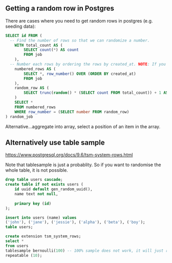 ## Getting a random row in Postgres

There are cases where you need to get random rows in postgres (e.g. seeding data):


```sql
SELECT id FROM (
  -- Find the number of rows so that we can randomize a number.
	WITH total_count AS (
		SELECT count(*) AS count
		FROM job
	),
  -- Number each rows by ordering the rows by created_at. NOTE: If you are already using integer id, this won't be a problem.
	numbered_rows AS (
		SELECT *, row_number() OVER (ORDER BY created_at)
		FROM job
	),
	random_row AS (
		SELECT trunc(random() * (SELECT count FROM total_count)) + 1 AS number
	)
	SELECT *
	FROM numbered_rows 
	WHERE row_number = (SELECT number FROM random_row)
) random_job
```

Alternative...aggregate into array, select a position of an item in the array.


## Alternatively use table sample

https://www.postgresql.org/docs/9.6/tsm-system-rows.html

Note that tablesample is just a probablity. So if you want to randomise the whole table, it is not possible.
```sql
drop table users cascade;
create table if not exists users (
	id uuid default gen_random_uuid(),
	name text not null,
	
	primary key (id)
);

insert into users (name) values 
('john'), ('jane'), ('jessie'), ('alpha'), ('beta'), ('boy');
table users;

create extension tsm_system_rows;
select * 
from users
tablesample bernoulli(100) -- 100% sample does not work, it will just return the sorting as it is.
repeatable (10);
```
